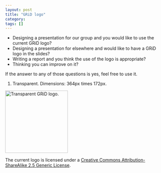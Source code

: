 ```yaml
---
layout: post
title: "GRiD logo"
category: 
tags: []
---
```



* Designing a presentation for our group and you would like to use the current GRiD logo? 
* Designing a presentation for elsewhere and would like to have a GRiD logo in the slides? 
* Writing a report and you think the use of the logo is appropriate? 
* Thinking you can improve on it?

If the answer to any of those questions is yes, feel free to use it.  

1. Transparent. Dimensions:  364px times 172px.

<p><img src="UMassAmherst-GRiD.github.io/public/images/logo.png" alt='Transparent GRiD logo.' width="200" height="200"></p>

The current logo is licensed under a <a rel="license" href="http://creativecommons.org/licenses/by-sa/2.5/">Creative Commons Attribution-ShareAlike 2.5 Generic License</a>.
